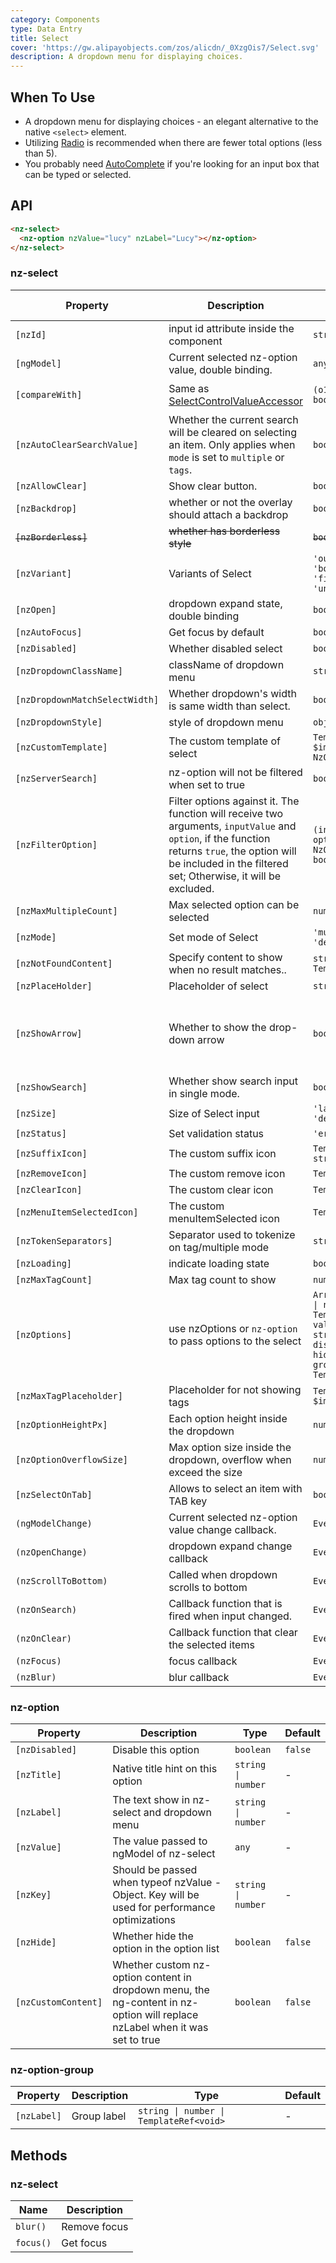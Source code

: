 ```yaml
---
category: Components
type: Data Entry
title: Select
cover: 'https://gw.alipayobjects.com/zos/alicdn/_0XzgOis7/Select.svg'
description: A dropdown menu for displaying choices.
---
```


## When To Use

- A dropdown menu for displaying choices - an elegant alternative to the native `<select>` element.
- Utilizing [Radio](/components/radio/en) is recommended when there are fewer total options (less than 5).
- You probably need [AutoComplete](/components/auto-complete) if you're looking for an input box that can be typed or selected.

## API

```html
<nz-select>
  <nz-option nzValue="lucy" nzLabel="Lucy"></nz-option>
</nz-select>
```

### nz-select

| Property                       | Description                                                                                                                                                                                                     | Type                                                                                                                                                                      | Default                                                 | Global Config |
| ------------------------------ | --------------------------------------------------------------------------------------------------------------------------------------------------------------------------------------------------------------- | ------------------------------------------------------------------------------------------------------------------------------------------------------------------------- | ------------------------------------------------------- | ------------- |
| `[nzId]`                       | input id attribute inside the component                                                                                                                                                                         | `string`                                                                                                                                                                  | -                                                       |
| `[ngModel]`                    | Current selected nz-option value, double binding.                                                                                                                                                               | `any \| any[]`                                                                                                                                                            | -                                                       |
| `[compareWith]`                | Same as [SelectControlValueAccessor](https://angular.dev/api/forms/SelectControlValueAccessor)                                                                                                                  | `(o1: any, o2: any) => boolean`                                                                                                                                           | `(o1: any, o2: any) => o1===o2`                         |
| `[nzAutoClearSearchValue]`     | Whether the current search will be cleared on selecting an item. Only applies when `mode` is set to `multiple` or `tags`.                                                                                       | `boolean`                                                                                                                                                                 | `true`                                                  |
| `[nzAllowClear]`               | Show clear button.                                                                                                                                                                                              | `boolean`                                                                                                                                                                 | `false`                                                 |
| `[nzBackdrop]`                 | whether or not the overlay should attach a backdrop                                                                                                                                                             | `boolean`                                                                                                                                                                 | `false`                                                 |
| ~~`[nzBorderless]`~~           | ~~whether has borderless style~~                                                                                                                                                                                | ~~`boolean`~~                                                                                                                                                             | ~~`false`~~                                             | ~~✅~~        |
| `[nzVariant]`                  | Variants of Select                                                                                                                                                                                              | `'outlined' \| 'borderless' \| 'filled' \| 'underlined'`                                                                                                                  | `'outlined'`                                            | ✅            |
| `[nzOpen]`                     | dropdown expand state, double binding                                                                                                                                                                           | `boolean`                                                                                                                                                                 | `false`                                                 |
| `[nzAutoFocus]`                | Get focus by default                                                                                                                                                                                            | `boolean`                                                                                                                                                                 | `false`                                                 |
| `[nzDisabled]`                 | Whether disabled select                                                                                                                                                                                         | `boolean`                                                                                                                                                                 | `false`                                                 |
| `[nzDropdownClassName]`        | className of dropdown menu                                                                                                                                                                                      | `string \| string[]`                                                                                                                                                      | -                                                       |
| `[nzDropdownMatchSelectWidth]` | Whether dropdown's width is same width than select.                                                                                                                                                             | `boolean`                                                                                                                                                                 | `true`                                                  |
| `[nzDropdownStyle]`            | style of dropdown menu                                                                                                                                                                                          | `object`                                                                                                                                                                  | -                                                       |
| `[nzCustomTemplate]`           | The custom template of select                                                                                                                                                                                   | `TemplateRef<{ $implicit: NzOptionComponent }>`                                                                                                                           | -                                                       |
| `[nzServerSearch]`             | nz-option will not be filtered when set to true                                                                                                                                                                 | `boolean`                                                                                                                                                                 | `false`                                                 |
| `[nzFilterOption]`             | Filter options against it. The function will receive two arguments, `inputValue` and `option`, if the function returns `true`, the option will be included in the filtered set; Otherwise, it will be excluded. | `(input?: string, option?: NzOptionComponent) => boolean;`                                                                                                                | -                                                       |
| `[nzMaxMultipleCount]`         | Max selected option can be selected                                                                                                                                                                             | `number`                                                                                                                                                                  | `Infinity`                                              |
| `[nzMode]`                     | Set mode of Select                                                                                                                                                                                              | `'multiple' \| 'tags' \| 'default'`                                                                                                                                       | `'default'`                                             |
| `[nzNotFoundContent]`          | Specify content to show when no result matches..                                                                                                                                                                | `string \| TemplateRef<void>`                                                                                                                                             | `'Not Found'`                                           |
| `[nzPlaceHolder]`              | Placeholder of select                                                                                                                                                                                           | `string`                                                                                                                                                                  | -                                                       |
| `[nzShowArrow]`                | Whether to show the drop-down arrow                                                                                                                                                                             | `boolean`                                                                                                                                                                 | `true`(for single select), `false`(for multiple select) |
| `[nzShowSearch]`               | Whether show search input in single mode.                                                                                                                                                                       | `boolean`                                                                                                                                                                 | `false`                                                 |
| `[nzSize]`                     | Size of Select input                                                                                                                                                                                            | `'large' \| 'small' \| 'default'`                                                                                                                                         | `'default'`                                             |
| `[nzStatus]`                   | Set validation status                                                                                                                                                                                           | `'error' \| 'warning'`                                                                                                                                                    | -                                                       |
| `[nzSuffixIcon]`               | The custom suffix icon                                                                                                                                                                                          | `TemplateRef<any> \| string`                                                                                                                                              | -                                                       | ✅            |
| `[nzRemoveIcon]`               | The custom remove icon                                                                                                                                                                                          | `TemplateRef<any>`                                                                                                                                                        | -                                                       |
| `[nzClearIcon]`                | The custom clear icon                                                                                                                                                                                           | `TemplateRef<any>`                                                                                                                                                        | -                                                       |
| `[nzMenuItemSelectedIcon]`     | The custom menuItemSelected icon                                                                                                                                                                                | `TemplateRef<any>`                                                                                                                                                        | -                                                       |
| `[nzTokenSeparators]`          | Separator used to tokenize on tag/multiple mode                                                                                                                                                                 | `string[]`                                                                                                                                                                | `[]`                                                    |
| `[nzLoading]`                  | indicate loading state                                                                                                                                                                                          | `boolean`                                                                                                                                                                 | false                                                   |
| `[nzMaxTagCount]`              | Max tag count to show                                                                                                                                                                                           | `number`                                                                                                                                                                  | -                                                       |
| `[nzOptions]`                  | use nzOptions or `nz-option` to pass options to the select                                                                                                                                                      | `Array<{ label: string \| number \| TemplateRef<any>; value: any; key?: string \| number; disabled?: boolean; hide?: boolean; groupLabel?: string \| TemplateRef<any>;}>` | -                                                       |
| `[nzMaxTagPlaceholder]`        | Placeholder for not showing tags                                                                                                                                                                                | `TemplateRef<{ $implicit: any[] }>`                                                                                                                                       | -                                                       |
| `[nzOptionHeightPx]`           | Each option height inside the dropdown                                                                                                                                                                          | `number`                                                                                                                                                                  | `32`                                                    | ✅            |
| `[nzOptionOverflowSize]`       | Max option size inside the dropdown, overflow when exceed the size                                                                                                                                              | `number`                                                                                                                                                                  | `8`                                                     |
| `[nzSelectOnTab]`              | Allows to select an item with TAB key                                                                                                                                                                           | `boolean`                                                                                                                                                                 | `false`                                                 |
| `(ngModelChange)`              | Current selected nz-option value change callback.                                                                                                                                                               | `EventEmitter<any[]>`                                                                                                                                                     | -                                                       |
| `(nzOpenChange)`               | dropdown expand change callback                                                                                                                                                                                 | `EventEmitter<boolean>`                                                                                                                                                   | `false`                                                 |
| `(nzScrollToBottom)`           | Called when dropdown scrolls to bottom                                                                                                                                                                          | `EventEmitter<any>`                                                                                                                                                       | -                                                       |
| `(nzOnSearch)`                 | Callback function that is fired when input changed.                                                                                                                                                             | `EventEmitter<string>`                                                                                                                                                    | -                                                       |
| `(nzOnClear)`                  | Callback function that clear the selected items                                                                                                                                                                 | `EventEmitter<any>`                                                                                                                                                       | -                                                       |
| `(nzFocus)`                    | focus callback                                                                                                                                                                                                  | `EventEmitter<any>`                                                                                                                                                       | -                                                       |
| `(nzBlur)`                     | blur callback                                                                                                                                                                                                   | `EventEmitter<any>`                                                                                                                                                       | -                                                       |

### nz-option

| Property            | Description                                                                                                                 | Type                | Default |
| ------------------- | --------------------------------------------------------------------------------------------------------------------------- | ------------------- | ------- |
| `[nzDisabled]`      | Disable this option                                                                                                         | `boolean`           | `false` |
| `[nzTitle]`         | Native title hint on this option                                                                                            | `string \| number`  | -       |
| `[nzLabel]`         | The text show in nz-select and dropdown menu                                                                                | `string \| number`  | -       |
| `[nzValue]`         | The value passed to ngModel of nz-select                                                                                    | `any `              | -       |
| `[nzKey]`           | Should be passed when typeof nzValue - Object. Key will be used for performance optimizations                               | `string \| number ` | -       |
| `[nzHide]`          | Whether hide the option in the option list                                                                                  | `boolean`           | `false` |
| `[nzCustomContent]` | Whether custom nz-option content in dropdown menu, the ng-content in nz-option will replace nzLabel when it was set to true | `boolean`           | `false` |

### nz-option-group

| Property    | Description | Type                                    | Default |
| ----------- | ----------- | --------------------------------------- | ------- |
| `[nzLabel]` | Group label | `string \| number \| TemplateRef<void>` | -       |

## Methods

### nz-select

| Name      | Description  |
| --------- | ------------ |
| `blur()`  | Remove focus |
| `focus()` | Get focus    |
